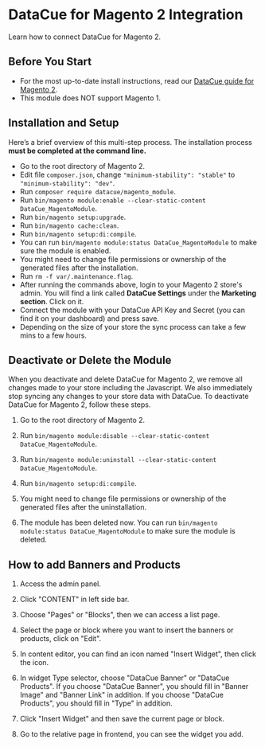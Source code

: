 # DataCue for Magento 2 Integration

Learn how to connect DataCue for Magento 2.

## Before You Start

- For the most up-to-date install instructions, read our [DataCue guide for Magento 2](https://help.datacue.co/magento/installation.html).
- This module does NOT support Magento 1.

## Installation and Setup

Here’s a brief overview of this multi-step process. The installation process **must be completed at the command line.**

- Go to the root directory of Magento 2.
- Edit file `composer.json`, change `"minimum-stability": "stable"` to `"minimum-stability": "dev"`.
- Run `composer require datacue/magento_module`.
- Run `bin/magento module:enable --clear-static-content DataCue_MagentoModule`.
- Run `bin/magento setup:upgrade`.
- Run `bin/magento cache:clean`.
- Run `bin/magento setup:di:compile`.
- You can run `bin/magento module:status DataCue_MagentoModule` to make sure the module is enabled.
- You might need to change file permissions or ownership of the generated files after the installation.
- Run `rm -f var/.maintenance.flag`.
- After running the commands above, login to your Magento 2 store's admin. You will find a link called **DataCue Settings** under the **Marketing section**. Click on it.
- Connect the module with your DataCue API Key and Secret (you can find it on your dashboard) and press save.
- Depending on the size of your store the sync process can take a few mins to a few hours.

## Deactivate or Delete the Module

When you deactivate and delete DataCue for Magento 2, we remove all changes made to your store including the Javascript. We also immediately stop syncing any changes to your store data with DataCue.
To deactivate DataCue for Magento 2, follow these steps.

1. Go to the root directory of Magento 2.

2. Run `bin/magento module:disable --clear-static-content DataCue_MagentoModule`.

3. Run `bin/magento module:uninstall --clear-static-content DataCue_MagentoModule`.

4. Run `bin/magento setup:di:compile`.

5. You might need to change file permissions or ownership of the generated files after the uninstallation.

6. The module has been deleted now. You can run `bin/magento module:status DataCue_MagentoModule` to make sure the module is deleted.

## How to add Banners and Products

1. Access the admin panel.

2. Click "CONTENT" in left side bar.

3. Choose "Pages" or "Blocks", then we can access a list page.

4. Select the page or block where you want to insert the banners or products, click on "Edit".

5. In content editor, you can find an icon named "Insert Widget", then click the icon.

6. In widget Type selector, choose "DataCue Banner" or "DataCue Products". If you choose "DataCue Banner", you should fill in "Banner Image" and "Banner Link" in addition. If you choose "DataCue Products", you should fill in "Type" in addition.

7. Click "Insert Widget" and then save the current page or block.

8. Go to the relative page in frontend, you can see the widget you add.


